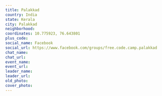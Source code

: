 ```yaml
---
title: Palakkad
country: India
state: Kerala
city: Palakkad
neighborhood: 
coordinates: 10.775923, 76.643801
plus_code:
social_name: Facebook
social_url: https://www.facebook.com/groups/free.code.camp.palakkad
chat_name:
chat_url:
event_name:
event_url:
leader_name:
leader_url:
old_photo: 
cover_photo:
---
```

